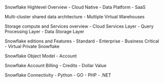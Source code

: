 Snowflake Highlevel Overview
    - Cloud Native
    - Data Platform
    - SaaS

Multi-cluster shared data architecture
    - Multiple Virtual Warehouses

Storage compute and Services overview
    - Cloud Services Layer
    - Query Processing Layer
    - Data Storage Layer

Snowflake editions and Features
    - Standard
    - Enterprise
    - Business Critical
    - Virtual Private Snowflake

Snowflake Object Model
    - Account

Snowflake Account Billing
    - Credits
    - Dollar Value 

Snowflake Connectivity
    - Python
    - GO
    - PHP
    - .NET
